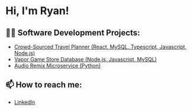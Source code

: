 <h1>Hi, I'm Ryan!</h1>

<h2>👨‍💻 Software Development Projects:</h2>

- [Crowd-Sourced Travel Planner (React, MySQL, Typescript, Javascript, Node.js)](https://github.com/villafla/cs461_travel_planner)
- [Vapor Game Store Database (Node.js, Javascript, MySQL)](https://github.com/rdivino/CS340_GameStore)
- [Audio Remix Microservice (Python)](https://github.com/rdivino/CS361-remix-microservice)

<h2>📫 How to reach me:</h2>

- [LinkedIn](https://www.linkedin.com/in/ryan-d-4121a8282/)


<!--
**rdivino/rdivino* is a ✨ _special_ ✨ repository because its `README.md` (this file) appears on your GitHub profile.

Here are some ideas to get you started:

- 🔭 I’m currently working on ...
- 🌱 I’m currently learning ...
- 👯 I’m looking to collaborate on ...
- 🤔 I’m looking for help with ...
- 💬 Ask me about ...
- 📫 How to reach me: ...
- 😄 Pronouns: ...
- ⚡ Fun fact: ...
-->
